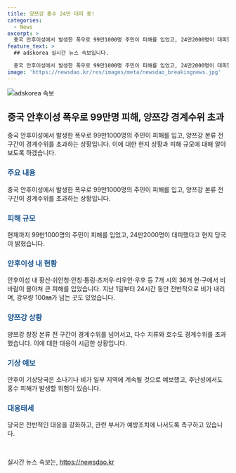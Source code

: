 ```yaml
---
title: 양쯔강 홍수 24만 대피 중!
categories:
  - News
excerpt: >
  중국 안후이성에서 발생한 폭우로 99만1000명 주민이 피해를 입었고, 24만2000명이 대피했다. 창장 양쯔강 본류 전 구간이 경계수위 초과로 위험하며, 주변 지역에서도 피해 발생. 핑장현에서는 기록적인 강수량으로 큰 피해 발생, 홍수 위험에 직면. (총 글자 수: 145자)
feature_text: >
  ## adskorea 실시간 뉴스 속보입니다.

  중국 안후이성에서 발생한 폭우로 99만1000명 주민이 피해를 입었고, 24만2000명이 대피했다. 창장 양쯔강 본류 전 구간이 경계수위 초과로 위험하며, 주변 지역에서도 피해 발생. 핑장현에서는 기록적인 강수량으로 큰 피해 발생, 홍수 위험에 직면. (총 글자 수: 145자)
image: 'https://newsdao.kr/res/images/meta/newsdao_breakingnews.jpg'
---
```


<p><img src="https://newsdao.kr/res/images/meta/newsdao_breakingnews.jpg" alt="adskorea 속보" /></p>

<h2 data-ke-size="size26">중국 안후이성 폭우로 99만명 피해, 양쯔강 경계수위 초과</h2>

<p data-ke-size="size16">중국 안후이성에서 발생한 폭우로 99만1000명의 주민이 피해를 입고, 양쯔강 본류 전 구간이 경계수위를 초과하는 상황입니다. 이에 대한 현지 상황과 피해 규모에 대해 알아보도록 하겠습니다.</p>

<h3><b><span style="color: #1a5490;">주요 내용</span></b></h3>

<p data-ke-size="size16">중국 안후이성에서 발생한 폭우로 99만1000명의 주민이 피해를 입고, 양쯔강 본류 전 구간이 경계수위를 초과하는 상황입니다.</p>

<h3><b><span style="color: #1a5490;">피해 규모</span></b></h3>

<p data-ke-size="size16">현재까지 99만1000명의 주민이 피해를 입었고, 24만2000명이 대피했다고 현지 당국이 밝혔습니다.</p>

<h3><b><span style="color: #1a5490;">안후이성 내 현황</span></b></h3>

<p data-ke-size="size16">안후이성 내 황산·쉬안청·안칭·퉁링·츠저우·리우안·우후 등 7개 시의 36개 현·구에서 비바람이 몰아쳐 큰 피해를 입었습니다. 지난 1일부터 24시간 동안 전반적으로 비가 내리며, 강우량 100㎜가 넘는 곳도 있었습니다.</p>

<h3><b><span style="color: #1a5490;">양쯔강 상황</span></b></h3>

<p data-ke-size="size16">양쯔강 창장 본류 전 구간이 경계수위를 넘어서고, 다수 지류와 호수도 경계수위를 초과했습니다. 이에 대한 대응이 시급한 상황입니다.</p>

<h3><b><span style="color: #1a5490;">기상 예보</span></b></h3>

<p data-ke-size="size16">안후이 기상당국은 소나기나 비가 일부 지역에 계속될 것으로 예보했고, 후난성에서도 홍수 피해가 발생할 위험이 있습니다.</p>

<h3><b><span style="color: #1a5490;">대응태세</span></b></h3>

<p data-ke-size="size16">당국은 전반적인 대응을 강화하고, 관련 부서가 예방조치에 나서도록 촉구하고 있습니다.</p>

<p data-ke-size="size16">&nbsp;</p>
실시간 뉴스 속보는, <a href="https://newsdao.kr" rel="dofollow">https://newsdao.kr</a>


